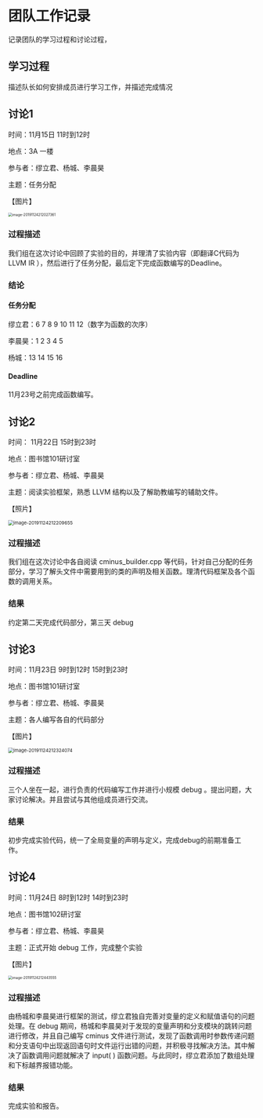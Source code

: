 # 团队工作记录

记录团队的学习过程和讨论过程，

## 学习过程

描述队长如何安排成员进行学习工作，并描述完成情况

## 讨论1

时间：11月15日 11时到12时

地点：3A 一楼

参与者：缪立君、杨城、李晨昊

主题：任务分配

【图片】

<img src="/picture/image-1.png" alt="image-20191124212027361" style="zoom: 50%;" />

### 过程描述

我们组在这次讨论中回顾了实验的目的，并理清了实验内容（即翻译C代码为 LLVM IR ），然后进行了任务分配，最后定下完成函数编写的Deadline。


### 结论

#### 任务分配

缪立君：6 7 8 9 10 11 12（数字为函数的次序）

李晨昊：1 2 3 4 5

杨城：13 14 15 16

#### Deadline

11月23号之前完成函数编写。

## 讨论2

时间： 11月22日 15时到23时

地点：图书馆101研讨室

参与者：缪立君、杨城、李晨昊

主题：阅读实验框架，熟悉 LLVM 结构以及了解助教编写的辅助文件。

【照片】

<img src="/picture/image-2.png" alt="image-20191124212209655" style="zoom:67%;" />

### 过程描述

我们组在这次讨论中各自阅读 cminus_builder.cpp 等代码，针对自己分配的任务部分，学习了解头文件中需要用到的类的声明及相关函数。理清代码框架及各个函数的调用关系。

### 结果

约定第二天完成代码部分，第三天 debug

## 讨论3

时间：11月23日 9时到12时	15时到23时

地点：图书馆101研讨室

参与者：缪立君、杨城、李晨昊

主题：各人编写各自的代码部分

【图片】

<img src="/picture/image-3.png" alt="image-20191124212324074" style="zoom:67%;" />

### 过程描述

三个人坐在一起，进行负责的代码编写工作并进行小规模 debug 。提出问题，大家讨论解决。并且尝试与其他组成员进行交流。

### 结果

初步完成实验代码，统一了全局变量的声明与定义，完成debug的前期准备工作。

## 讨论4

时间：11月24日 8时到12时	14时到23时

地点：图书馆102研讨室

参与者：缪立君、杨城、李晨昊

主题：正式开始 debug 工作，完成整个实验

【图片】

<img src="/picture/image-4.png" alt="image-20191124212443555" style="zoom: 50%;" />

### 过程描述

由杨城和李晨昊进行框架的测试，缪立君独自完善对变量的定义和赋值语句的问题处理。在 debug 期间，杨城和李晨昊对于发现的变量声明和分支模块的跳转问题进行修改，并且自己编写 cminus 文件进行测试，发现了函数调用时参数传递问题和分支语句中出现返回语句时文件运行出错的问题，并积极寻找解决方法。其中解决了函数调用问题就解决了 input( ) 函数问题。与此同时，缪立君添加了数组处理和下标越界报错功能。

### 结果

完成实验和报告。